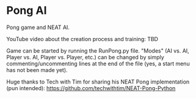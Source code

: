 # Pong AI
Pong game and NEAT AI.

YouTube video about the creation process and training: TBD

Game can be started by running the RunPong.py file. "Modes" (AI vs. AI, Player vs. AI, Player vs. Player, etc.) can be changed by simply commenting/uncommenting lines at the end of the file (yes, a start menu has not been made yet).

Huge thanks to Tech with Tim for sharing his NEAT Pong implementation (pun intended): https://github.com/techwithtim/NEAT-Pong-Python
